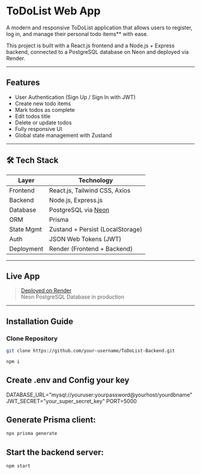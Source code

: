 # ToDoList Web App

A modern and responsive ToDoList application that allows users to register, log in, and manage their personal todo items** with ease.

This project is built with a React.js frontend and a Node.js + Express backend, connected to a PostgreSQL database on Neon and deployed via Render.

---

## Features

- User Authentication (Sign Up / Sign In with JWT)
- Create new todo items
- Mark todos as complete
- Edit todos title
- Delete or update todos
- Fully responsive UI
- Global state management with Zustand

---

## 🛠 Tech Stack

| Layer         | Technology                        |
|--------------|-----------------------------------|
| Frontend     | React.js, Tailwind CSS, Axios     |
| Backend      | Node.js, Express.js               |
| Database     | PostgreSQL via [Neon](https://neon.tech) |
| ORM          | Prisma                            |
| State Mgmt   | Zustand + Persist (LocalStorage)  |
| Auth         | JSON Web Tokens (JWT)             |
| Deployment   | Render (Frontend + Backend)       |

---

## Live App

> [Deployed on Render](https://your-render-url.com)  
> Neon PostgreSQL Database in production

---

## Installation Guide

### Clone Repository

```bash
git clone https://github.com/your-username/ToDoList-Backend.git

npm i
```
## Create .env and Config your key
DATABASE_URL="mysql://youruser:yourpassword@yourhost/yourdbname"
JWT_SECRET="your_super_secret_key"
PORT=5000

## Generate Prisma client:
``` bash
npx prisma generate
```

## Start the backend server:
``` bash
npm start
```
